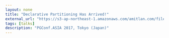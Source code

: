```yaml
---
layout: none
title: "Declarative Partitioning Has Arrived!"
external_url: "https://s3-ap-northeast-1.amazonaws.com/amitlan.com/files/slides/pg-decl-part-arrived-pgconf-asia-2017.pdf"
tags: [talks]
description: "PGConf.ASIA 2017, Tokyo (Japan)"
---
```

